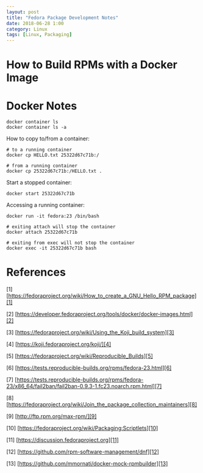 ```yaml
---
layout: post
title: "Fedora Package Development Notes"
date: 2018-06-28 1:00
category: Linux
tags: [Linux, Packaging]
---
```


[1]: https://fedoraproject.org/wiki/How_to_create_a_GNU_Hello_RPM_package
[2]: https://developer.fedoraproject.org/tools/docker/docker-images.html
[3]: https://fedoraproject.org/wiki/Using_the_Koji_build_system
[4]: https://koji.fedoraproject.org/koji/
[5]: https://fedoraproject.org/wiki/Reproducible_Builds
[6]: https://tests.reproducible-builds.org/rpms/fedora-23.html
[7]: https://tests.reproducible-builds.org/rpms/fedora-23/x86_64/fail2ban/fail2ban-0.9.3-1.fc23.noarch.rpm.html
[8]: https://fedoraproject.org/wiki/Join_the_package_collection_maintainers
[9]: http://ftp.rpm.org/max-rpm/
[10]: https://fedoraproject.org/wiki/Packaging:Scriptlets
[11]: https://discussion.fedoraproject.org
[12]: https://github.com/rpm-software-management/dnf
[13]: https://github.com/mmornati/docker-mock-rpmbuilder

# How to Build RPMs with a Docker Image

# Docker Notes

    docker container ls
    docker container ls -a

How to copy to/from a container:

    # to a running container
    docker cp HELLO.txt 25322d67c71b:/

    # from a running container
    docker cp 25322d67c71b:/HELLO.txt .

Start a stopped container:

    docker start 25322d67c71b

Accessing a running container:

    docker run -it fedora:23 /bin/bash

    # exiting attach will stop the container
    docker attach 25322d67c71b

    # exiting from exec will not stop the container
    docker exec -it 25322d67c71b bash

# References

\[1\] [https://fedoraproject.org/wiki/How_to_create_a_GNU_Hello_RPM_package][1]

\[2\] [https://developer.fedoraproject.org/tools/docker/docker-images.html][2]

\[3\] [https://fedoraproject.org/wiki/Using_the_Koji_build_system][3]

\[4\] [https://koji.fedoraproject.org/koji/][4]

\[5\] [https://fedoraproject.org/wiki/Reproducible_Builds][5]

\[6\] [https://tests.reproducible-builds.org/rpms/fedora-23.html][6]

\[7\] [https://tests.reproducible-builds.org/rpms/fedora-23/x86_64/fail2ban/fail2ban-0.9.3-1.fc23.noarch.rpm.html][7]

\[8\] [https://fedoraproject.org/wiki/Join_the_package_collection_maintainers][8]

\[9\] [http://ftp.rpm.org/max-rpm/][9]

\[10\] [https://fedoraproject.org/wiki/Packaging:Scriptlets][10]

\[11\] [https://discussion.fedoraproject.org][11]

\[12\] [https://github.com/rpm-software-management/dnf][12]

\[13\] [https://github.com/mmornati/docker-mock-rpmbuilder][13]
